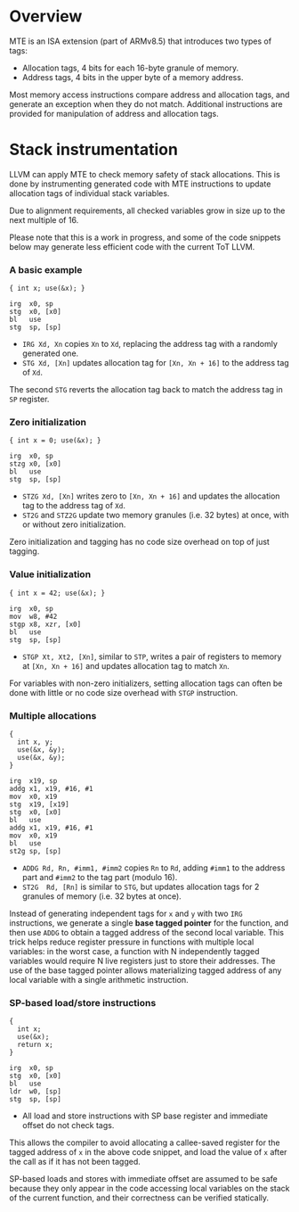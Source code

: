 # Overview
MTE is an ISA extension (part of ARMv8.5) that introduces two types of tags:
* Allocation tags, 4 bits for each 16-byte granule of memory.
* Address tags, 4 bits in the upper byte of a memory address.

Most memory access instructions compare address and allocation tags, and generate an exception when they do not match. Additional instructions are provided for manipulation of address and allocation tags.

# Stack instrumentation

LLVM can apply MTE to check memory safety of stack allocations. This is done by instrumenting generated code with MTE instructions to update allocation tags of individual stack variables.

Due to alignment requirements, all checked variables grow in size up to the next multiple of 16.

Please note that this is a work in progress, and some of the code snippets below may generate less efficient code with the current ToT LLVM.

### A basic example

`{ int x; use(&x); }`

    irg  x0, sp
    stg  x0, [x0]
    bl   use
    stg  sp, [sp]

- `IRG Xd, Xn` copies `Xn` to `Xd`, replacing the address tag with a randomly generated one.
- `STG Xd, [Xn]` updates allocation tag for `[Xn, Xn + 16]` to the address tag of `Xd`.

The second `STG` reverts the allocation tag back to match the address tag in `SP` register.

### Zero initialization

`{ int x = 0; use(&x); }`

    irg  x0, sp
    stzg x0, [x0]
    bl   use
    stg  sp, [sp]

- `STZG Xd, [Xn]` writes zero to `[Xn, Xn + 16]` and updates the allocation tag to the address tag of `Xd`.
- `ST2G` and `STZ2G` update two memory granules (i.e. 32 bytes) at once, with or without zero initialization.

Zero initialization and tagging has no code size overhead on top of just tagging.

### Value initialization

    { int x = 42; use(&x); }

    irg  x0, sp
    mov  w8, #42
    stgp x8, xzr, [x0]
    bl   use
    stg  sp, [sp]

- `STGP Xt, Xt2, [Xn]`, similar to `STP`, writes a pair of registers to memory at `[Xn, Xn + 16]` and updates allocation tag to match `Xn`.

For variables with non-zero initializers, setting allocation tags can often be done with little or no code size overhead with `STGP` instruction.

### Multiple allocations

    {
      int x, y;
      use(&x, &y);
      use(&x, &y);
    }

    irg  x19, sp
    addg x1, x19, #16, #1
    mov  x0, x19
    stg  x19, [x19]
    stg  x0, [x0]
    bl   use
    addg x1, x19, #16, #1
    mov  x0, x19
    bl   use
    st2g sp, [sp]

- `ADDG Rd, Rn, #imm1, #imm2` copies `Rn` to `Rd`, adding `#imm1` to the address part and `#imm2` to the tag part (modulo 16).
- `ST2G  Rd, [Rn]` is similar to `STG`, but updates allocation tags for 2 granules of memory (i.e. 32 bytes at once).

Instead of generating independent tags for `x` and `y` with two `IRG` instructions, we generate a single **base tagged pointer** for the function, and then use `ADDG` to obtain a tagged address of the second local variable. This trick helps reduce register pressure in functions with multiple local variables: in the worst case, a function with N independently tagged variables would require N live registers just to store their addresses. The use of the base tagged pointer allows materializing tagged address of any local variable with a single arithmetic instruction.


### SP-based load/store instructions

    {
      int x;
      use(&x);
      return x;
    }

    irg  x0, sp
    stg  x0, [x0]
    bl   use
    ldr  w0, [sp]
    stg  sp, [sp]

- All load and store instructions with SP base register and immediate offset do not check tags.

This allows the compiler to avoid allocating a callee-saved register for the tagged address of `x` in the above code snippet, and load the value of `x` after the call as if it has not been tagged.

SP-based loads and stores with immediate offset are assumed to be safe because they only appear in the code accessing local variables on the stack of the current function, and their correctness can be verified statically.

